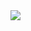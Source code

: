 <img src="https://64.media.tumblr.com/575e1fbc8699359cf7391e882266bd4d/a08294b63f08623d-e8/s1280x1920/60bcf8d44235e6d3d675a713ee8facbc9c60f79f.gif" />
